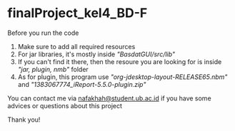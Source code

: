 ﻿# finalProject_kel4_BD-F

Before you run the code
1. Make sure to add all required resources
2. For jar libraries, it's mostly inside *"BasdatGUI/src/lib"*
3. If you can't find it there, then the resoure you are looking for is inside *"jar, plugin, nmb"* folder
4. As for plugin, this program use *"org-jdesktop-layout-RELEASE65.nbm"* and *"1383067774_iReport-5.5.0-plugin.zip"*

You can contact me via nafakhah@student.ub.ac.id if you have some advices or questions about this project

Thank you!
